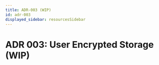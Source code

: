 ```yaml
---
title: ADR-003 (WIP)
id: adr-003
displayed_sidebar: resourcesSidebar
---
```


# ADR 003: User Encrypted Storage (WIP)

